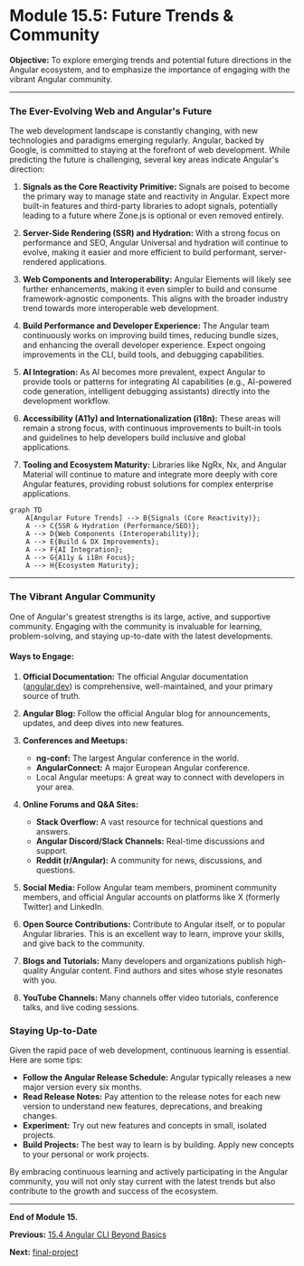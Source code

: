 # Module 15.5: Future Trends & Community

**Objective:** To explore emerging trends and potential future directions in the Angular ecosystem, and to emphasize the importance of engaging with the vibrant Angular community.

---

### The Ever-Evolving Web and Angular's Future

The web development landscape is constantly changing, with new technologies and paradigms emerging regularly. Angular, backed by Google, is committed to staying at the forefront of web development. While predicting the future is challenging, several key areas indicate Angular's direction:

1.  **Signals as the Core Reactivity Primitive:** Signals are poised to become the primary way to manage state and reactivity in Angular. Expect more built-in features and third-party libraries to adopt signals, potentially leading to a future where Zone.js is optional or even removed entirely.

2.  **Server-Side Rendering (SSR) and Hydration:** With a strong focus on performance and SEO, Angular Universal and hydration will continue to evolve, making it easier and more efficient to build performant, server-rendered applications.

3.  **Web Components and Interoperability:** Angular Elements will likely see further enhancements, making it even simpler to build and consume framework-agnostic components. This aligns with the broader industry trend towards more interoperable web development.

4.  **Build Performance and Developer Experience:** The Angular team continuously works on improving build times, reducing bundle sizes, and enhancing the overall developer experience. Expect ongoing improvements in the CLI, build tools, and debugging capabilities.

5.  **AI Integration:** As AI becomes more prevalent, expect Angular to provide tools or patterns for integrating AI capabilities (e.g., AI-powered code generation, intelligent debugging assistants) directly into the development workflow.

6.  **Accessibility (A11y) and Internationalization (i18n):** These areas will remain a strong focus, with continuous improvements to built-in tools and guidelines to help developers build inclusive and global applications.

7.  **Tooling and Ecosystem Maturity:** Libraries like NgRx, Nx, and Angular Material will continue to mature and integrate more deeply with core Angular features, providing robust solutions for complex enterprise applications.

```mermaid
graph TD
    A[Angular Future Trends] --> B{Signals (Core Reactivity)};
    A --> C{SSR & Hydration (Performance/SEO)};
    A --> D{Web Components (Interoperability)};
    A --> E{Build & DX Improvements};
    A --> F{AI Integration};
    A --> G{A11y & i18n Focus};
    A --> H{Ecosystem Maturity};
```

--- 

### The Vibrant Angular Community

One of Angular's greatest strengths is its large, active, and supportive community. Engaging with the community is invaluable for learning, problem-solving, and staying up-to-date with the latest developments.

#### Ways to Engage:

1.  **Official Documentation:** The official Angular documentation ([angular.dev](https://angular.dev/)) is comprehensive, well-maintained, and your primary source of truth.

2.  **Angular Blog:** Follow the official Angular blog for announcements, updates, and deep dives into new features.

3.  **Conferences and Meetups:**
    *   **ng-conf:** The largest Angular conference in the world.
    *   **AngularConnect:** A major European Angular conference.
    *   Local Angular meetups: A great way to connect with developers in your area.

4.  **Online Forums and Q&A Sites:**
    *   **Stack Overflow:** A vast resource for technical questions and answers.
    *   **Angular Discord/Slack Channels:** Real-time discussions and support.
    *   **Reddit (r/Angular):** A community for news, discussions, and questions.

5.  **Social Media:** Follow Angular team members, prominent community members, and official Angular accounts on platforms like X (formerly Twitter) and LinkedIn.

6.  **Open Source Contributions:** Contribute to Angular itself, or to popular Angular libraries. This is an excellent way to learn, improve your skills, and give back to the community.

7.  **Blogs and Tutorials:** Many developers and organizations publish high-quality Angular content. Find authors and sites whose style resonates with you.

8.  **YouTube Channels:** Many channels offer video tutorials, conference talks, and live coding sessions.

### Staying Up-to-Date

Given the rapid pace of web development, continuous learning is essential. Here are some tips:

*   **Follow the Angular Release Schedule:** Angular typically releases a new major version every six months.
*   **Read Release Notes:** Pay attention to the release notes for each new version to understand new features, deprecations, and breaking changes.
*   **Experiment:** Try out new features and concepts in small, isolated projects.
*   **Build Projects:** The best way to learn is by building. Apply new concepts to your personal or work projects.

By embracing continuous learning and actively participating in the Angular community, you will not only stay current with the latest trends but also contribute to the growth and success of the ecosystem.

---

**End of Module 15.**

**Previous:** [15.4 Angular CLI Beyond Basics](./15.4-angular-cli-beyond-basics.md)

**Next:** [final-project](../final-project)

